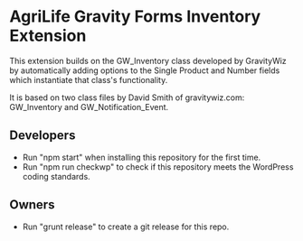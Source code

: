 # AgriLife Gravity Forms Inventory Extension

This extension builds on the GW_Inventory class developed by GravityWiz by automatically adding options to the Single Product and Number fields which instantiate that class's functionality.

It is based on two class files by David Smith of gravitywiz.com: GW_Inventory and GW_Notification_Event.

## Developers
- Run "npm start" when installing this repository for the first time.
- Run "npm run checkwp" to check if this repository meets the WordPress coding standards.

## Owners
- Run "grunt release" to create a git release for this repo.
